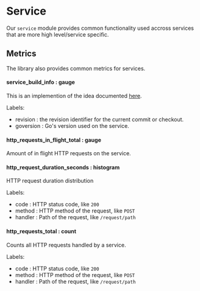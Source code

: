 # Service

Our `service` module provides common functionality used accross services that are more
high level/service specific.

## Metrics

The library also provides common metrics for services.

#### service_build_info : gauge

This is an implemention of the idea documented [here](https://www.robustperception.io/exposing-the-software-version-to-prometheus/).

Labels:

* revision : the revision identifier for the current commit or checkout.
* goversion : Go's version used on the service.

#### http_requests_in_flight_total : gauge

Amount of in flight HTTP requests on the service.

#### http_request_duration_seconds : histogram

HTTP request duration distribution

Labels:

* code    : HTTP status code, like `200`
* method  : HTTP method of the request, like `POST`
* handler : Path of the request, like `/request/path`

#### http_requests_total : count

Counts all HTTP requests handled by a service.

Labels:

* code    : HTTP status code, like `200`
* method  : HTTP method of the request, like `POST`
* handler : Path of the request, like `/request/path`
